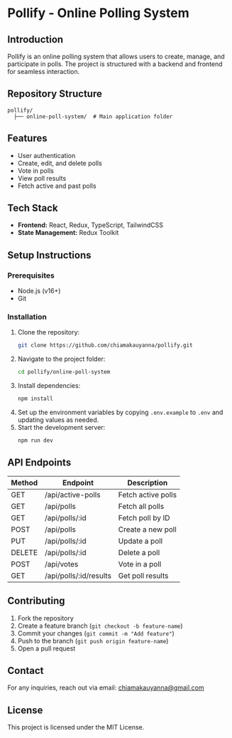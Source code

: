 # Pollify - Online Polling System

## Introduction

Pollify is an online polling system that allows users to create, manage, and participate in polls. The project is structured with a backend and frontend for seamless interaction.

## Repository Structure

```
pollify/
  ├── online-poll-system/  # Main application folder
```

## Features

- User authentication
- Create, edit, and delete polls
- Vote in polls
- View poll results
- Fetch active and past polls

## Tech Stack

- **Frontend:** React, Redux, TypeScript, TailwindCSS
- **State Management:** Redux Toolkit

## Setup Instructions

### Prerequisites

- Node.js (v16+)
- Git

### Installation

1. Clone the repository:
   ```sh
   git clone https://github.com/chiamakauyanna/pollify.git
   ```
2. Navigate to the project folder:
   ```sh
   cd pollify/online-poll-system
   ```
3. Install dependencies:
   ```sh
   npm install
   ```
4. Set up the environment variables by copying `.env.example` to `.env` and updating values as needed.
5. Start the development server:
   ```sh
   npm run dev
   ```

## API Endpoints

| Method | Endpoint                   | Description         |
| ------ | -------------------------- | ------------------- |
| GET    | /api/active-polls          | Fetch active polls  |
| GET    | /api/polls                 | Fetch all polls     |
| GET    | /api/polls/:id             | Fetch poll by ID    |
| POST   | /api/polls                 | Create a new poll   |
| PUT    | /api/polls/:id             | Update a poll       |
| DELETE | /api/polls/:id             | Delete a poll       |
| POST   | /api/votes                 | Vote in a poll      |
| GET    | /api/polls/:id/results     | Get poll results    |

## Contributing

1. Fork the repository
2. Create a feature branch (`git checkout -b feature-name`)
3. Commit your changes (`git commit -m "Add feature"`)
4. Push to the branch (`git push origin feature-name`)
5. Open a pull request

## Contact

For any inquiries, reach out via email: [chiamakauyanna@gmail.com](mailto:chiamakauyanna@gmail.com)

## License

This project is licensed under the MIT License.


